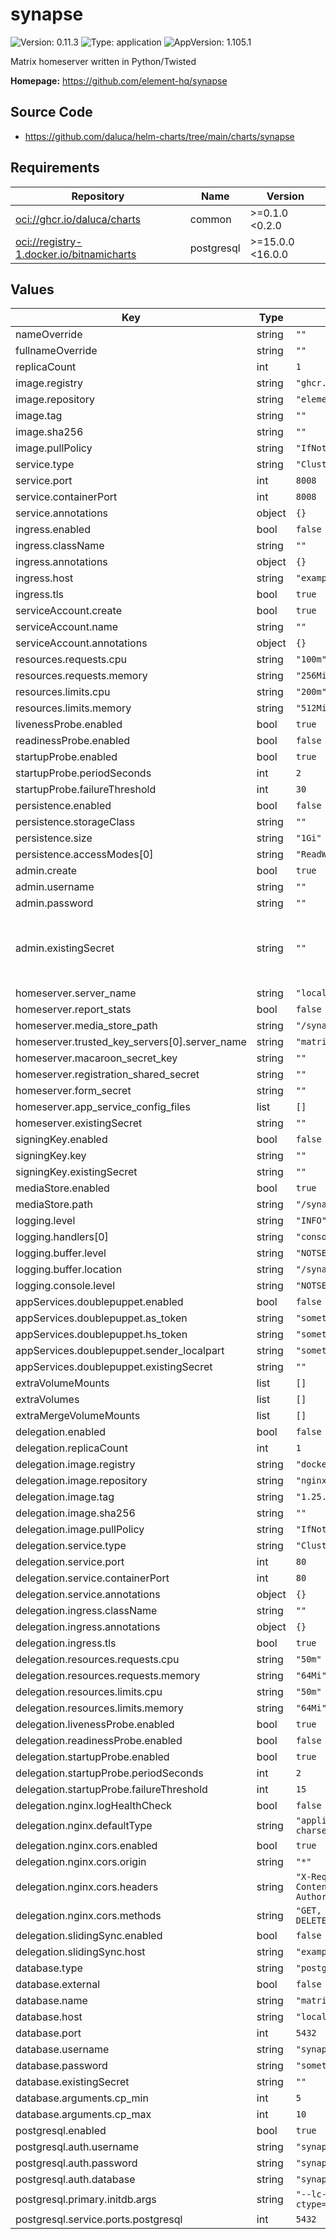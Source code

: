 # synapse

![Version: 0.11.3](https://img.shields.io/badge/Version-0.11.3-informational?style=flat-square) ![Type: application](https://img.shields.io/badge/Type-application-informational?style=flat-square) ![AppVersion: 1.105.1](https://img.shields.io/badge/AppVersion-1.105.1-informational?style=flat-square)

Matrix homeserver written in Python/Twisted

**Homepage:** <https://github.com/element-hq/synapse>

## Source Code

* <https://github.com/daluca/helm-charts/tree/main/charts/synapse>

## Requirements

| Repository | Name | Version |
|------------|------|---------|
| <oci://ghcr.io/daluca/charts> | common | >=0.1.0 <0.2.0 |
| <oci://registry-1.docker.io/bitnamicharts> | postgresql | >=15.0.0 <16.0.0 |

## Values

| Key | Type | Default | Description |
|-----|------|---------|-------------|
| nameOverride | string | `""` |  |
| fullnameOverride | string | `""` |  |
| replicaCount | int | `1` |  |
| image.registry | string | `"ghcr.io"` |  |
| image.repository | string | `"element-hq/synapse"` |  |
| image.tag | string | `""` |  |
| image.sha256 | string | `""` |  |
| image.pullPolicy | string | `"IfNotPresent"` |  |
| service.type | string | `"ClusterIP"` |  |
| service.port | int | `8008` |  |
| service.containerPort | int | `8008` |  |
| service.annotations | object | `{}` |  |
| ingress.enabled | bool | `false` |  |
| ingress.className | string | `""` |  |
| ingress.annotations | object | `{}` |  |
| ingress.host | string | `"example.org"` |  |
| ingress.tls | bool | `true` |  |
| serviceAccount.create | bool | `true` |  |
| serviceAccount.name | string | `""` |  |
| serviceAccount.annotations | object | `{}` |  |
| resources.requests.cpu | string | `"100m"` |  |
| resources.requests.memory | string | `"256Mi"` |  |
| resources.limits.cpu | string | `"200m"` |  |
| resources.limits.memory | string | `"512Mi"` |  |
| livenessProbe.enabled | bool | `true` |  |
| readinessProbe.enabled | bool | `false` |  |
| startupProbe.enabled | bool | `true` |  |
| startupProbe.periodSeconds | int | `2` |  |
| startupProbe.failureThreshold | int | `30` |  |
| persistence.enabled | bool | `false` |  |
| persistence.storageClass | string | `""` |  |
| persistence.size | string | `"1Gi"` |  |
| persistence.accessModes[0] | string | `"ReadWriteOnce"` |  |
| admin.create | bool | `true` |  |
| admin.username | string | `""` |  |
| admin.password | string | `""` |  |
| admin.existingSecret | string | `""` | secret must contain the keys `username` and `password` |
| homeserver.server_name | string | `"localhost"` |  |
| homeserver.report_stats | bool | `false` |  |
| homeserver.media_store_path | string | `"/synapse/media_store"` |  |
| homeserver.trusted_key_servers[0].server_name | string | `"matrix.org"` |  |
| homeserver.macaroon_secret_key | string | `""` |  |
| homeserver.registration_shared_secret | string | `""` |  |
| homeserver.form_secret | string | `""` |  |
| homeserver.app_service_config_files | list | `[]` |  |
| homeserver.existingSecret | string | `""` |  |
| signingKey.enabled | bool | `false` |  |
| signingKey.key | string | `""` |  |
| signingKey.existingSecret | string | `""` |  |
| mediaStore.enabled | bool | `true` |  |
| mediaStore.path | string | `"/synapse/media_store"` |  |
| logging.level | string | `"INFO"` |  |
| logging.handlers[0] | string | `"console"` |  |
| logging.buffer.level | string | `"NOTSET"` |  |
| logging.buffer.location | string | `"/synapse/homeserver.log"` |  |
| logging.console.level | string | `"NOTSET"` |  |
| appServices.doublepuppet.enabled | bool | `false` |  |
| appServices.doublepuppet.as_token | string | `"somethingSecureIPromise"` |  |
| appServices.doublepuppet.hs_token | string | `"somethingSecureIPromise"` |  |
| appServices.doublepuppet.sender_localpart | string | `"somethingSecureIPromise"` |  |
| appServices.doublepuppet.existingSecret | string | `""` |  |
| extraVolumeMounts | list | `[]` |  |
| extraVolumes | list | `[]` |  |
| extraMergeVolumeMounts | list | `[]` |  |
| delegation.enabled | bool | `false` |  |
| delegation.replicaCount | int | `1` |  |
| delegation.image.registry | string | `"docker.io"` |  |
| delegation.image.repository | string | `"nginx"` |  |
| delegation.image.tag | string | `"1.25.4-alpine"` |  |
| delegation.image.sha256 | string | `""` |  |
| delegation.image.pullPolicy | string | `"IfNotPresent"` |  |
| delegation.service.type | string | `"ClusterIP"` |  |
| delegation.service.port | int | `80` |  |
| delegation.service.containerPort | int | `80` |  |
| delegation.service.annotations | object | `{}` |  |
| delegation.ingress.className | string | `""` |  |
| delegation.ingress.annotations | object | `{}` |  |
| delegation.ingress.tls | bool | `true` |  |
| delegation.resources.requests.cpu | string | `"50m"` |  |
| delegation.resources.requests.memory | string | `"64Mi"` |  |
| delegation.resources.limits.cpu | string | `"50m"` |  |
| delegation.resources.limits.memory | string | `"64Mi"` |  |
| delegation.livenessProbe.enabled | bool | `true` |  |
| delegation.readinessProbe.enabled | bool | `false` |  |
| delegation.startupProbe.enabled | bool | `true` |  |
| delegation.startupProbe.periodSeconds | int | `2` |  |
| delegation.startupProbe.failureThreshold | int | `15` |  |
| delegation.nginx.logHealthCheck | bool | `false` |  |
| delegation.nginx.defaultType | string | `"application/json; charset=utf-8"` |  |
| delegation.nginx.cors.enabled | bool | `true` |  |
| delegation.nginx.cors.origin | string | `"*"` |  |
| delegation.nginx.cors.headers | string | `"X-Requested-With, Content-Type, Authorization, Date"` |  |
| delegation.nginx.cors.methods | string | `"GET, HEAD, POST, PUT, DELETE, OPTIONS"` |  |
| delegation.slidingSync.enabled | bool | `false` |  |
| delegation.slidingSync.host | string | `"example.org"` |  |
| database.type | string | `"postgresql"` |  |
| database.external | bool | `false` |  |
| database.name | string | `"matrix_synapse"` |  |
| database.host | string | `"localhost"` |  |
| database.port | int | `5432` |  |
| database.username | string | `"synapse_user"` |  |
| database.password | string | `"somethingSecureIPromise"` |  |
| database.existingSecret | string | `""` |  |
| database.arguments.cp_min | int | `5` |  |
| database.arguments.cp_max | int | `10` |  |
| postgresql.enabled | bool | `true` |  |
| postgresql.auth.username | string | `"synapse"` |  |
| postgresql.auth.password | string | `"synapse"` |  |
| postgresql.auth.database | string | `"synapse"` |  |
| postgresql.primary.initdb.args | string | `"--lc-collate=C --lc-ctype=C"` |  |
| postgresql.service.ports.postgresql | int | `5432` |  |
